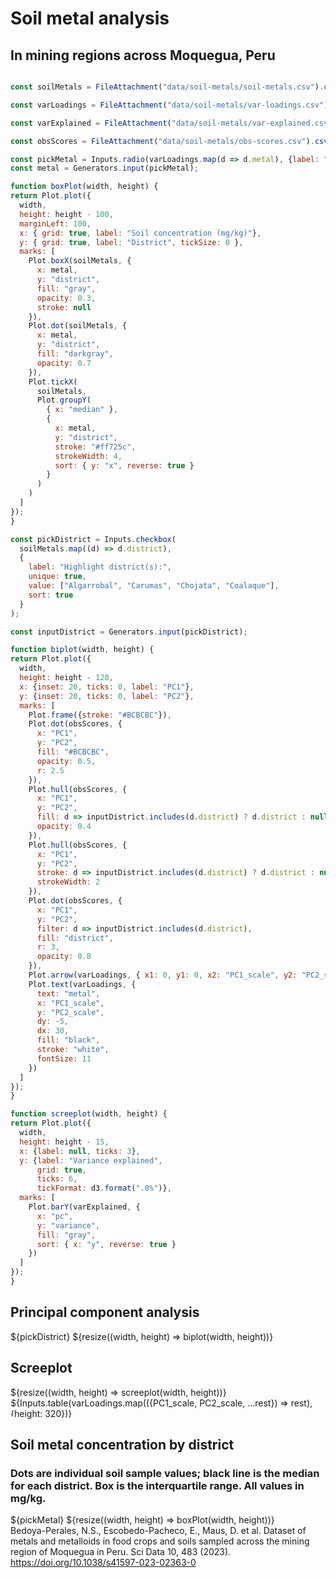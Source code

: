 # Soil metal analysis
## In mining regions across Moquegua, Peru

```js

const soilMetals = FileAttachment("data/soil-metals/soil-metals.csv").csv({typed: true});

const varLoadings = FileAttachment("data/soil-metals/var-loadings.csv").csv({typed: true});

const varExplained = FileAttachment("data/soil-metals/var-explained.csv").csv({typed: true});

const obsScores = FileAttachment("data/soil-metals/obs-scores.csv").csv({typed: true});
```

```js
const pickMetal = Inputs.radio(varLoadings.map(d => d.metal), {label: "Pick metal:", value: "aluminum"});
const metal = Generators.input(pickMetal);
```


```js
function boxPlot(width, height) {
return Plot.plot({
  width, 
  height: height - 100,
  marginLeft: 100,
  x: { grid: true, label: "Soil concentration (mg/kg)"},
  y: { grid: true, label: "District", tickSize: 0 },
  marks: [
    Plot.boxX(soilMetals, {
      x: metal,
      y: "district",
      fill: "gray",
      opacity: 0.3,
      stroke: null
    }),
    Plot.dot(soilMetals, {
      x: metal,
      y: "district",
      fill: "darkgray",
      opacity: 0.7
    }),
    Plot.tickX(
      soilMetals,
      Plot.groupY(
        { x: "median" },
        {
          x: metal,
          y: "district",
          stroke: "#ff725c",
          strokeWidth: 4,
          sort: { y: "x", reverse: true }
        }
      )
    )
  ]
});
}
```

```js
const pickDistrict = Inputs.checkbox(
  soilMetals.map((d) => d.district),
  {
    label: "Highlight district(s):",
    unique: true,
    value: ["Algarrobal", "Carumas", "Chojata", "Coalaque"],
    sort: true
  }
);

const inputDistrict = Generators.input(pickDistrict);
```


```js
function biplot(width, height) {
return Plot.plot({
  width,
  height: height - 120,
  x: {inset: 20, ticks: 0, label: "PC1"},
  y: {inset: 20, ticks: 0, label: "PC2"},
  marks: [
    Plot.frame({stroke: "#BCBCBC"}),
    Plot.dot(obsScores, {
      x: "PC1",
      y: "PC2",
      fill: "#BCBCBC",
      opacity: 0.5,
      r: 2.5
    }),
    Plot.hull(obsScores, {
      x: "PC1",
      y: "PC2",
      fill: d => inputDistrict.includes(d.district) ? d.district : null,
      opacity: 0.4
    }),
    Plot.hull(obsScores, {
      x: "PC1",
      y: "PC2",
      stroke: d => inputDistrict.includes(d.district) ? d.district : null,
      strokeWidth: 2
    }),
    Plot.dot(obsScores, {
      x: "PC1",
      y: "PC2",
      filter: d => inputDistrict.includes(d.district),
      fill: "district",
      r: 3,
      opacity: 0.8
    }),
    Plot.arrow(varLoadings, { x1: 0, y1: 0, x2: "PC1_scale", y2: "PC2_scale" }),
    Plot.text(varLoadings, {
      text: "metal",
      x: "PC1_scale",
      y: "PC2_scale",
      dy: -5,
      dx: 30,
      fill: "black",
      stroke: "white",
      fontSize: 11
    })
  ]
});
}
```

```js
function screeplot(width, height) {
return Plot.plot({
  width,
  height: height - 15,
  x: {label: null, ticks: 3},
  y: {label: "Variance explained",  
      grid: true, 
      ticks: 6,
      tickFormat: d3.format(".0%")},
  marks: [
    Plot.barY(varExplained, {
      x: "pc",
      y: "variance",
      fill: "gray",
      sort: { x: "y", reverse: true }
    })
  ]
});
}
```

<div class="grid grid-cols-4" style="grid-auto-rows: 145px;">
  <div class="card grid-colspan-2 grid-rowspan-4">
    <h2>Principal component analysis</h2>
    ${pickDistrict}
    ${resize((width, height) => biplot(width, height))}
  </div>
  <div class="card grid-colspan-2 grid-rowspan-2">
    <h2>Screeplot</h2>
    ${resize((width, height) => screeplot(width, height))}
  </div>
  <div class="card grid-colspan-2 grid-rowspan-2" style="padding: 0; border-radius: 12px; overflow: hidden;">
    ${Inputs.table(varLoadings.map(({PC1_scale, PC2_scale, ...rest}) => rest), {height: 320})}
  </div>
</div>

<div class="grid grid-cols-4" style="grid-auto-rows: 160px;">
  <div class="card grid-colspan-4 grid-rowspan-3">
    <h2>Soil metal concentration by district</h2>
    <h3>Dots are individual soil sample values; black line is the median for each district. Box is the interquartile range. All values in mg/kg.</h3>
    ${pickMetal}
    ${resize((width, height) => boxPlot(width, height))}
  </div>
</div>

  <div class="note" label="Data">Bedoya-Perales, N.S., Escobedo-Pacheco, E., Maus, D. et al. Dataset of metals and metalloids in food crops and soils sampled across the mining region of Moquegua in Peru. Sci Data 10, 483 (2023). <a href="https://doi.org/10.1038/s41597-023-02363-0">https://doi.org/10.1038/s41597-023-02363-0</a></div>
